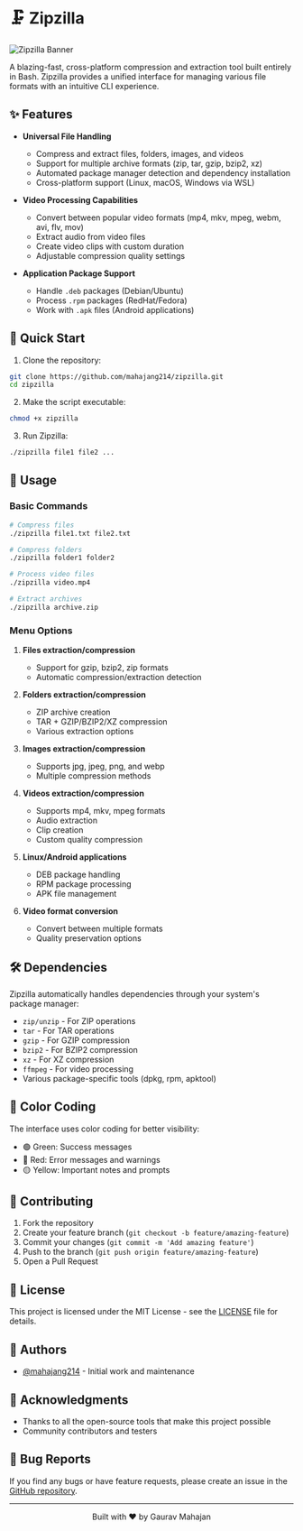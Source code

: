 # 🗜️ Zipzilla

![Zipzilla Banner](https://raw.githubusercontent.com/mahajang214/zipzilla/main/assets/banner.png)

A blazing-fast, cross-platform compression and extraction tool built entirely in Bash. Zipzilla provides a unified interface for managing various file formats with an intuitive CLI experience.

## ✨ Features

- **Universal File Handling**
  - Compress and extract files, folders, images, and videos
  - Support for multiple archive formats (zip, tar, gzip, bzip2, xz)
  - Automated package manager detection and dependency installation
  - Cross-platform support (Linux, macOS, Windows via WSL)

- **Video Processing Capabilities**
  - Convert between popular video formats (mp4, mkv, mpeg, webm, avi, flv, mov)
  - Extract audio from video files
  - Create video clips with custom duration
  - Adjustable compression quality settings

- **Application Package Support**
  - Handle `.deb` packages (Debian/Ubuntu)
  - Process `.rpm` packages (RedHat/Fedora)
  - Work with `.apk` files (Android applications)

## 🚀 Quick Start

1. Clone the repository:
```bash
git clone https://github.com/mahajang214/zipzilla.git
cd zipzilla
```

2. Make the script executable:
```bash
chmod +x zipzilla
```

3. Run Zipzilla:
```bash
./zipzilla file1 file2 ...
```

## 📖 Usage

### Basic Commands

```bash
# Compress files
./zipzilla file1.txt file2.txt

# Compress folders
./zipzilla folder1 folder2

# Process video files
./zipzilla video.mp4

# Extract archives
./zipzilla archive.zip
```

### Menu Options

1. **Files extraction/compression**
   - Support for gzip, bzip2, zip formats
   - Automatic compression/extraction detection

2. **Folders extraction/compression**
   - ZIP archive creation
   - TAR + GZIP/BZIP2/XZ compression
   - Various extraction options

3. **Images extraction/compression**
   - Supports jpg, jpeg, png, and webp
   - Multiple compression methods

4. **Videos extraction/compression**
   - Supports mp4, mkv, mpeg formats
   - Audio extraction
   - Clip creation
   - Custom quality compression

5. **Linux/Android applications**
   - DEB package handling
   - RPM package processing
   - APK file management

6. **Video format conversion**
   - Convert between multiple formats
   - Quality preservation options

## 🛠️ Dependencies

Zipzilla automatically handles dependencies through your system's package manager:

- `zip/unzip` - For ZIP operations
- `tar` - For TAR operations
- `gzip` - For GZIP compression
- `bzip2` - For BZIP2 compression
- `xz` - For XZ compression
- `ffmpeg` - For video processing
- Various package-specific tools (dpkg, rpm, apktool)

## 🎨 Color Coding

The interface uses color coding for better visibility:
- 🟢 Green: Success messages
- 🔴 Red: Error messages and warnings
- 🟡 Yellow: Important notes and prompts

## 🤝 Contributing

1. Fork the repository
2. Create your feature branch (`git checkout -b feature/amazing-feature`)
3. Commit your changes (`git commit -m 'Add amazing feature'`)
4. Push to the branch (`git push origin feature/amazing-feature`)
5. Open a Pull Request

## 📝 License

This project is licensed under the MIT License - see the [LICENSE](LICENSE) file for details.

## 👥 Authors

- [@mahajang214](https://github.com/mahajang214) - Initial work and maintenance

## 🙏 Acknowledgments

- Thanks to all the open-source tools that make this project possible
- Community contributors and testers

## 🐛 Bug Reports

If you find any bugs or have feature requests, please create an issue in the [GitHub repository](https://github.com/mahajang214/zipzilla/issues).

---

<p align="center">Built with ❤️ by Gaurav Mahajan</p>
